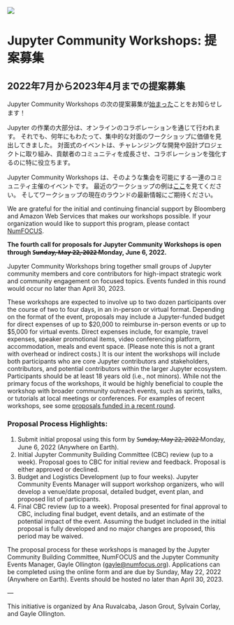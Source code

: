 ![](https://miro.medium.com/max/700/1*eQGWQqYPRRDdxzlINXqpXw.jpeg)

<!-- # Jupyter Community Workshops: Call for Proposals -->
# Jupyter Community Workshops: 提案募集

<!-- ## Call for Proposals for July 2022 — April 2023 -->
## 2022年7月から2023年4月までの提案募集

<!-- We are pleased to announce that the next call for proposals for Jupyter Community Workshops is [now open](https://forms.gle/1FsSTKaQDNJSSBDG8)! -->
Jupyter Community Workshops の次の提案募集が[始まった](https://forms.gle/1FsSTKaQDNJSSBDG8)ことをお知らせします！

<!-- The majority of Jupyter’s work is accomplished through online collaboration;
yet, over the years, we found value in focused in-person workshops.
In-person events are particularly useful for tackling challenging development and design projects, growing the community of contributors, and for strengthening collaborations. -->
Jupyter の作業の大部分は、オンラインのコラボレーションを通じて行われます。
それでも、何年にもわたって、集中的な対面のワークショップに価値を見出してきました。
対面式のイベントは、チャレンジングな開発や設計プロジェクトに取り組み、貢献者のコミュニティを成長させ、コラボレーションを強化するのに特に役立ちます。

<!-- Jupyter Community Workshops is a series of community-organized events to enable such gatherings.
See examples of recent workshops [here](https://blog.jupyter.org/jupyter-community-workshops-a7f1dca1735e),
and stay tuned for updates on the current round of workshops. -->
Jupyter Community Workshops は、そのような集会を可能にする一連のコミュニティ主催のイベントです。
最近のワークショップの例は[ここ](https://blog.jupyter.org/jupyter-community-workshops-a7f1dca1735e)を見てください。
そしてワークショップの現在のラウンドの最新情報にご期待ください。

We are grateful for the initial and continuing financial support by Bloomberg and Amazon Web Services that makes our workshops possible.
If your organization would like to support this program, please contact [NumFOCUS](https://numfocus.org/).

**The fourth call for proposals for Jupyter Community Workshops is open through S̶u̶n̶d̶a̶y̶,̶ ̶M̶a̶y̶ ̶2̶2̶,̶ ̶2̶0̶2̶2̶ Monday, June 6, 2022.**

Jupyter Community Workshops bring together small groups of Jupyter community members and core contributors for high-impact strategic work and community engagement on focused topics.
Events funded in this round would occur no later than April 30, 2023.

These workshops are expected to involve up to two dozen participants over the course of two to four days, in an in-person or virtual format.
Depending on the format of the event, proposals may include a Jupyter-funded budget for direct expenses of up to $20,000 to reimburse in-person events or up to $5,000 for virtual events.
Direct expenses include, for example, travel expenses, speaker promotional items, video conferencing platform, accommodation, meals and event space.
(Please note this is not a grant with overhead or indirect costs.)
It is our intent the workshops will include both participants who are core Jupyter contributors and stakeholders, contributors, and potential contributors within the larger Jupyter ecosystem.
Participants should be at least 18 years old (i.e., not minors).
While not the primary focus of the workshops, it would be highly beneficial to couple the workshop with broader community outreach events, such as sprints, talks, or tutorials at local meetings or conferences.
For examples of recent workshops, see some [proposals funded in a recent round](https://blog.jupyter.org/jupyter-community-workshops-a7f1dca1735e).

### Proposal Process Highlights:

1. Submit initial proposal using this form by S̶u̶n̶d̶a̶y̶,̶ ̶M̶a̶y̶ ̶2̶2̶,̶ ̶2̶0̶2̶2̶ Monday, June 6, 2022 (Anywhere on Earth).
2. Initial Jupyter Community Building Committee (CBC) review (up to a week). Proposal goes to CBC for initial review and feedback. Proposal is either approved or declined.
3. Budget and Logistics Development (up to four weeks). Jupyter Community Events Manager will support workshop organizers, who will develop a venue/date proposal, detailed budget, event plan, and proposed list of participants.
4. Final CBC review (up to a week). Proposal presented for final approval to CBC, including final budget, event details, and an estimate of the potential impact of the event. Assuming the budget included in the initial proposal is fully developed and no major changes are proposed, this period may be waived.

The proposal process for these workshops is managed by the Jupyter Community Building Committee, NumFOCUS and the Jupyter Community Events Manager, Gayle Ollington (gayle@numfocus.org). Applications can be completed using the online form and are due by Sunday, May 22, 2022 (Anywhere on Earth). Events should be hosted no later than April 30, 2023.

—

This initiative is organized by Ana Ruvalcaba, Jason Grout, Sylvain Corlay, and Gayle Ollington.
